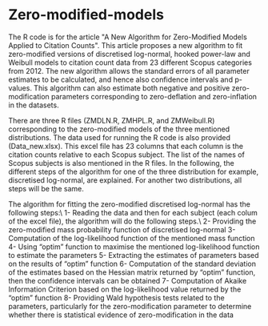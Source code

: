 # Zero-modified-models
The R code is for the article "A New Algorithm for Zero-Modified Models Applied to Citation Counts". This article proposes a new algorithm to fit zero-modified versions of discretised log-normal, hooked power-law and Weibull models to citation count data from 23 different Scopus categories from 2012. The new algorithm allows the standard errors of all parameter estimates to be calculated, and hence also confidence intervals and p-values. This algorithm can also estimate both negative and positive zero-modification parameters corresponding to zero-deflation and zero-inflation in the datasets.

There are three R files (ZMDLN.R, ZMHPL.R, and ZMWeibull.R) corresponding to the zero-modified models of the three mentioned distributions. The data used for running the R code is also provided (Data_new.xlsx). This excel file has 23 columns that each column is the citation counts relative to each Scopus subject. The list of the names of Scopus subjects is also mentioned in the R files. In the following, the different steps of the algorithm for one of the three distribution for example, discretised log-normal, are explained. For another two distributions, all steps will be the same. 


The algorithm for fitting the zero-modified discretised log-normal has the following steps:\\
1-	Reading the data and then for each subject (each colum of the excel file), the algorithm will do the following steps.\\
2-	Providing the zero-modified mass probability function of discretised log-normal 
3-	Computation of the log-likelihood function of the mentioned mass function
4-	Using “optim” function to maximise the mentioned log-likelihood function to estimate the parameters
5-	Extracting the estimates of parameters based on the results of “optim” function
6-	Computation of the standard deviation of the estimates based on the Hessian matrix returned by “optim” function, then the confidence intervals can be obtained
7-	Computation of Akaike Information Criterion based on the log-likelihood value returned by the “optim” function
8-	Providing Wald hypothesis tests related to the parameters, particularly for the zero-modification parameter to determine whether there is statistical evidence of zero-modification in the data
